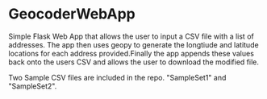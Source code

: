 # GeocoderWebApp

Simple Flask Web App that allows the user to input a CSV file with a list of addresses. 
The app then uses geopy to generate the longtiude and latitude locations for each address provided.Finally the app appends these values back
onto the users CSV and allows the user to download the modified file.

Two Sample CSV files are included in the repo. "SampleSet1" and "SampleSet2".
